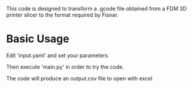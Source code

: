 This code is designed to transform a .gcode file obtained from a FDM 3D printer slicer to the format required by Fisnar.

# Basic Usage

Edit 'input.yaml' and set your parameters

Then execute 'main.py' in order to try the code.

The code will produce an output.csv file to open with excel
